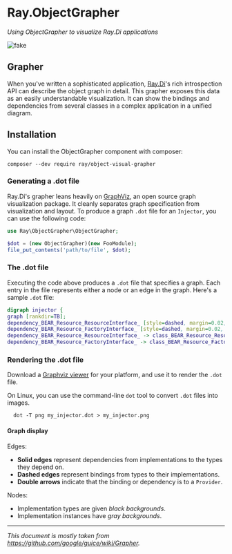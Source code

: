 # Ray.ObjectGrapher

_Using ObjectGrapher to visualize Ray.Di applications_

![fake](https://user-images.githubusercontent.com/529021/72650686-866ec100-39c4-11ea-8b49-2d86d991dc6d.png)

## Grapher
When you've written a sophisticated application, [Ray.Di](https://github.com/ray-di/Ray.Di)'s rich introspection API can describe the object graph in detail. This grapher exposes this data as an easily understandable visualization. It can show the bindings and dependencies from several classes in a complex application in a unified diagram.

## Installation
You can install the ObjectGrapher component with composer:

```
composer --dev require ray/object-visual-grapher
```

### Generating a .dot file
Ray.Di's grapher leans heavily on [GraphViz](http://www.graphviz.org/), an open source graph visualization package. It cleanly separates graph specification from visualization and layout. To produce a graph `.dot` file for an `Injector`, you can use the following code:

```php
use Ray\ObjectGrapher\ObjectGrapher;

$dot = (new ObjectGrapher)(new FooModule);
file_put_contents('path/to/file', $dot);
```

### The .dot file
Executing the code above produces a `.dot` file that specifies a graph. Each entry in the file represents either a node or an edge in the graph. Here's a sample `.dot` file:

```dot
digraph injector {
graph [rankdir=TB];
dependency_BEAR_Resource_ResourceInterface_ [style=dashed, margin=0.02, label=<<table cellspacing="0" cellpadding="5" cellborder="0" border="0"><tr><td align="left" port="header" bgcolor="#ffffff"><font color="#000000">BEAR\\Resource\\ResourceInterface<br align="left"/></font></td></tr></table>>, shape=box]
dependency_BEAR_Resource_FactoryInterface_ [style=dashed, margin=0.02, label=<<table cellspacing="0" cellpadding="5" cellborder="0" border="0"><tr><td align="left" port="header" bgcolor="#ffffff"><font color="#000000">BEAR\\Resource\\FactoryInterface<br align="left"/></font></td></tr></table>>, shape=box]
dependency_BEAR_Resource_ResourceInterface_ -> class_BEAR_Resource_Resource [style=dashed, arrowtail=none, arrowhead=onormal]
dependency_BEAR_Resource_FactoryInterface_ -> class_BEAR_Resource_Factory [style=dashed, arrowtail=none, arrowhead=onormal]
```

### Rendering the .dot file
Download a [Graphviz viewer](http://www.graphviz.org/) for your platform, and use it to render the `.dot` file.

On Linux, you can use the command-line `dot` tool to convert `.dot` files into images.
```shell
  dot -T png my_injector.dot > my_injector.png
```

#### Graph display

Edges:
   * **Solid edges** represent dependencies from implementations to the types they depend on.
   * **Dashed edges** represent bindings from types to their implementations.
   * **Double arrows** indicate that the binding or dependency is to a `Provider`.

Nodes:
   * Implementation types are given *black backgrounds*.
   * Implementation instances have *gray backgrounds*.

---
*This document is mostly taken from https://github.com/google/guice/wiki/Grapher.*

